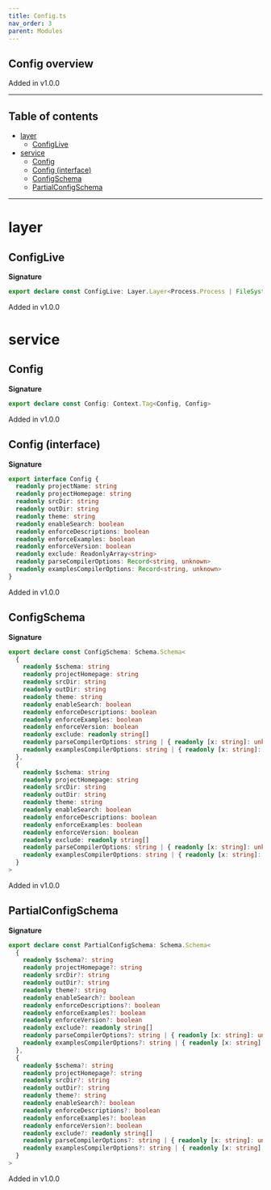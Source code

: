```yaml
---
title: Config.ts
nav_order: 3
parent: Modules
---
```


## Config overview

Added in v1.0.0

---

<h2 class="text-delta">Table of contents</h2>

- [layer](#layer)
  - [ConfigLive](#configlive)
- [service](#service)
  - [Config](#config)
  - [Config (interface)](#config-interface)
  - [ConfigSchema](#configschema)
  - [PartialConfigSchema](#partialconfigschema)

---

# layer

## ConfigLive

**Signature**

```ts
export declare const ConfigLive: Layer.Layer<Process.Process | FileSystem.FileSystem, Error, Config>
```

Added in v1.0.0

# service

## Config

**Signature**

```ts
export declare const Config: Context.Tag<Config, Config>
```

Added in v1.0.0

## Config (interface)

**Signature**

```ts
export interface Config {
  readonly projectName: string
  readonly projectHomepage: string
  readonly srcDir: string
  readonly outDir: string
  readonly theme: string
  readonly enableSearch: boolean
  readonly enforceDescriptions: boolean
  readonly enforceExamples: boolean
  readonly enforceVersion: boolean
  readonly exclude: ReadonlyArray<string>
  readonly parseCompilerOptions: Record<string, unknown>
  readonly examplesCompilerOptions: Record<string, unknown>
}
```

Added in v1.0.0

## ConfigSchema

**Signature**

```ts
export declare const ConfigSchema: Schema.Schema<
  {
    readonly $schema: string
    readonly projectHomepage: string
    readonly srcDir: string
    readonly outDir: string
    readonly theme: string
    readonly enableSearch: boolean
    readonly enforceDescriptions: boolean
    readonly enforceExamples: boolean
    readonly enforceVersion: boolean
    readonly exclude: readonly string[]
    readonly parseCompilerOptions: string | { readonly [x: string]: unknown }
    readonly examplesCompilerOptions: string | { readonly [x: string]: unknown }
  },
  {
    readonly $schema: string
    readonly projectHomepage: string
    readonly srcDir: string
    readonly outDir: string
    readonly theme: string
    readonly enableSearch: boolean
    readonly enforceDescriptions: boolean
    readonly enforceExamples: boolean
    readonly enforceVersion: boolean
    readonly exclude: readonly string[]
    readonly parseCompilerOptions: string | { readonly [x: string]: unknown }
    readonly examplesCompilerOptions: string | { readonly [x: string]: unknown }
  }
>
```

Added in v1.0.0

## PartialConfigSchema

**Signature**

```ts
export declare const PartialConfigSchema: Schema.Schema<
  {
    readonly $schema?: string
    readonly projectHomepage?: string
    readonly srcDir?: string
    readonly outDir?: string
    readonly theme?: string
    readonly enableSearch?: boolean
    readonly enforceDescriptions?: boolean
    readonly enforceExamples?: boolean
    readonly enforceVersion?: boolean
    readonly exclude?: readonly string[]
    readonly parseCompilerOptions?: string | { readonly [x: string]: unknown }
    readonly examplesCompilerOptions?: string | { readonly [x: string]: unknown }
  },
  {
    readonly $schema?: string
    readonly projectHomepage?: string
    readonly srcDir?: string
    readonly outDir?: string
    readonly theme?: string
    readonly enableSearch?: boolean
    readonly enforceDescriptions?: boolean
    readonly enforceExamples?: boolean
    readonly enforceVersion?: boolean
    readonly exclude?: readonly string[]
    readonly parseCompilerOptions?: string | { readonly [x: string]: unknown }
    readonly examplesCompilerOptions?: string | { readonly [x: string]: unknown }
  }
>
```

Added in v1.0.0
